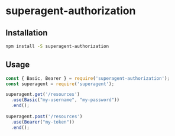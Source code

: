 # superagent-authorization

## Installation

```bash
npm install -S superagent-authorization
```

## Usage

```javascript
const { Basic, Bearer } = require('superagent-authorization');
const superagent = require('superagent');

superagent.get('/resources')
  .use(Basic("my-username", "my-password"))
  .end();
  
superagent.post('/resources')
  .use(Bearer("my-token"))
  .end();  
```
